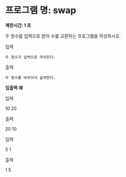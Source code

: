 # 프로그램 명: swap
**제한시간: 1 초**

두 정수를 입력으로 받아 수를 교환하는 프로그램을 작성하시오.

입력
```
두 정수가 입력으로 주어진다.
```
출력
```
두 정수를 바꾸어서 출력한다.
```
**입출력 예**

입력

10 20

출력

20 10

입력

5 1

출력

1 5


